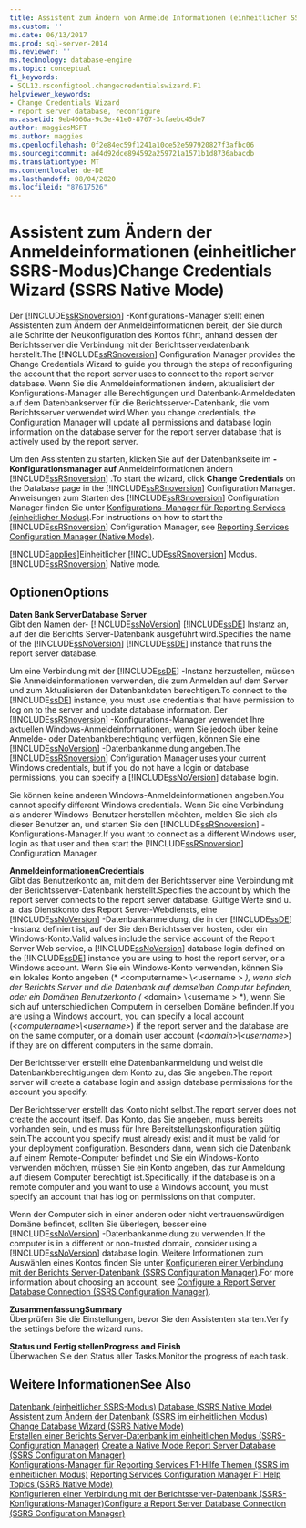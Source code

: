 ```yaml
---
title: Assistent zum Ändern von Anmelde Informationen (einheitlicher SSRS-Modus) | Microsoft-Dokumentation
ms.custom: ''
ms.date: 06/13/2017
ms.prod: sql-server-2014
ms.reviewer: ''
ms.technology: database-engine
ms.topic: conceptual
f1_keywords:
- SQL12.rsconfigtool.changecredentialswizard.F1
helpviewer_keywords:
- Change Credentials Wizard
- report server database, reconfigure
ms.assetid: 9eb4060a-9c3e-41e0-8767-3cfaebc45de7
author: maggiesMSFT
ms.author: maggies
ms.openlocfilehash: 0f2e84ec59f1241a10ce52e597920827f3afbc06
ms.sourcegitcommit: ad4d92dce894592a259721a1571b1d8736abacdb
ms.translationtype: MT
ms.contentlocale: de-DE
ms.lasthandoff: 08/04/2020
ms.locfileid: "87617526"
---
```

# <a name="change-credentials-wizard-ssrs-native-mode"></a><span data-ttu-id="4f9e8-102">Assistent zum Ändern der Anmeldeinformationen (einheitlicher SSRS-Modus)</span><span class="sxs-lookup"><span data-stu-id="4f9e8-102">Change Credentials Wizard (SSRS Native Mode)</span></span>
  <span data-ttu-id="4f9e8-103">Der [!INCLUDE[ssRSnoversion](../../includes/ssrsnoversion-md.md)] -Konfigurations-Manager stellt einen Assistenten zum Ändern der Anmeldeinformationen bereit, der Sie durch alle Schritte der Neukonfiguration des Kontos führt, anhand dessen der Berichtsserver die Verbindung mit der Berichtsserverdatenbank herstellt.</span><span class="sxs-lookup"><span data-stu-id="4f9e8-103">The [!INCLUDE[ssRSnoversion](../../includes/ssrsnoversion-md.md)] Configuration Manager provides the Change Credentials Wizard to guide you through the steps of reconfiguring the account that the report server uses to connect to the report server database.</span></span> <span data-ttu-id="4f9e8-104">Wenn Sie die Anmeldeinformationen ändern, aktualisiert der Konfigurations-Manager alle Berechtigungen und Datenbank-Anmeldedaten auf dem Datenbankserver für die Berichtsserver-Datenbank, die vom Berichtsserver verwendet wird.</span><span class="sxs-lookup"><span data-stu-id="4f9e8-104">When you change credentials, the Configuration Manager will update all permissions and database login information on the database server for the report server database that is actively used by the report server.</span></span>  
  
 <span data-ttu-id="4f9e8-105">Um den Assistenten zu starten, klicken Sie auf der Datenbankseite im **-Konfigurationsmanager auf** Anmeldeinformationen ändern [!INCLUDE[ssRSnoversion](../../includes/ssrsnoversion-md.md)] .</span><span class="sxs-lookup"><span data-stu-id="4f9e8-105">To start the wizard, click **Change Credentials** on the Database page in the [!INCLUDE[ssRSnoversion](../../includes/ssrsnoversion-md.md)] Configuration Manager.</span></span> <span data-ttu-id="4f9e8-106">Anweisungen zum Starten des [!INCLUDE[ssRSnoversion](../../includes/ssrsnoversion-md.md)] Configuration Manager finden Sie unter [Konfigurations-Manager für Reporting Services &#40;einheitlicher Modus&#41;](../../../2014/sql-server/install/reporting-services-configuration-manager-native-mode.md).</span><span class="sxs-lookup"><span data-stu-id="4f9e8-106">For instructions on how to start the [!INCLUDE[ssRSnoversion](../../includes/ssrsnoversion-md.md)] Configuration Manager, see [Reporting Services Configuration Manager &#40;Native Mode&#41;](../../../2014/sql-server/install/reporting-services-configuration-manager-native-mode.md).</span></span>  
  
 [!INCLUDE[applies](../../includes/applies-md.md)]<span data-ttu-id="4f9e8-107">Einheitlicher [!INCLUDE[ssRSnoversion](../../includes/ssrsnoversion-md.md)] Modus.</span><span class="sxs-lookup"><span data-stu-id="4f9e8-107">[!INCLUDE[ssRSnoversion](../../includes/ssrsnoversion-md.md)] Native mode.</span></span>  
  
## <a name="options"></a><span data-ttu-id="4f9e8-108">Optionen</span><span class="sxs-lookup"><span data-stu-id="4f9e8-108">Options</span></span>  
 <span data-ttu-id="4f9e8-109">**Daten Bank Server**</span><span class="sxs-lookup"><span data-stu-id="4f9e8-109">**Database Server**</span></span>  
 <span data-ttu-id="4f9e8-110">Gibt den Namen der- [!INCLUDE[ssNoVersion](../../includes/ssnoversion-md.md)] [!INCLUDE[ssDE](../../includes/ssde-md.md)] Instanz an, auf der die Berichts Server-Datenbank ausgeführt wird.</span><span class="sxs-lookup"><span data-stu-id="4f9e8-110">Specifies the name of the [!INCLUDE[ssNoVersion](../../includes/ssnoversion-md.md)] [!INCLUDE[ssDE](../../includes/ssde-md.md)] instance that runs the report server database.</span></span>  
  
 <span data-ttu-id="4f9e8-111">Um eine Verbindung mit der [!INCLUDE[ssDE](../../includes/ssde-md.md)] -Instanz herzustellen, müssen Sie Anmeldeinformationen verwenden, die zum Anmelden auf dem Server und zum Aktualisieren der Datenbankdaten berechtigen.</span><span class="sxs-lookup"><span data-stu-id="4f9e8-111">To connect to the [!INCLUDE[ssDE](../../includes/ssde-md.md)] instance, you must use credentials that have permission to log on to the server and update database information.</span></span> <span data-ttu-id="4f9e8-112">Der [!INCLUDE[ssRSnoversion](../../includes/ssrsnoversion-md.md)] -Konfigurations-Manager verwendet Ihre aktuellen Windows-Anmeldeinformationen, wenn Sie jedoch über keine Anmelde- oder Datenbankberechtigung verfügen, können Sie eine [!INCLUDE[ssNoVersion](../../includes/ssnoversion-md.md)] -Datenbankanmeldung angeben.</span><span class="sxs-lookup"><span data-stu-id="4f9e8-112">The [!INCLUDE[ssRSnoversion](../../includes/ssrsnoversion-md.md)] Configuration Manager uses your current Windows credentials, but if you do not have a login or database permissions, you can specify a [!INCLUDE[ssNoVersion](../../includes/ssnoversion-md.md)] database login.</span></span>  
  
 <span data-ttu-id="4f9e8-113">Sie können keine anderen Windows-Anmeldeinformationen angeben.</span><span class="sxs-lookup"><span data-stu-id="4f9e8-113">You cannot specify different Windows credentials.</span></span> <span data-ttu-id="4f9e8-114">Wenn Sie eine Verbindung als anderer Windows-Benutzer herstellen möchten, melden Sie sich als dieser Benutzer an, und starten Sie den [!INCLUDE[ssRSnoversion](../../includes/ssrsnoversion-md.md)] -Konfigurations-Manager.</span><span class="sxs-lookup"><span data-stu-id="4f9e8-114">If you want to connect as a different Windows user, login as that user and then start the [!INCLUDE[ssRSnoversion](../../includes/ssrsnoversion-md.md)] Configuration Manager.</span></span>  
  
 <span data-ttu-id="4f9e8-115">**Anmeldeinformationen**</span><span class="sxs-lookup"><span data-stu-id="4f9e8-115">**Credentials**</span></span>  
 <span data-ttu-id="4f9e8-116">Gibt das Benutzerkonto an, mit dem der Berichtsserver eine Verbindung mit der Berichtsserver-Datenbank herstellt.</span><span class="sxs-lookup"><span data-stu-id="4f9e8-116">Specifies the account by which the report server connects to the report server database.</span></span> <span data-ttu-id="4f9e8-117">Gültige Werte sind u. a. das Dienstkonto des Report Server-Webdiensts, eine [!INCLUDE[ssNoVersion](../../includes/ssnoversion-md.md)] -Datenbankanmeldung, die in der [!INCLUDE[ssDE](../../includes/ssde-md.md)] -Instanz definiert ist, auf der Sie den Berichtsserver hosten, oder ein Windows-Konto.</span><span class="sxs-lookup"><span data-stu-id="4f9e8-117">Valid values include the service account of the Report Server Web service, a [!INCLUDE[ssNoVersion](../../includes/ssnoversion-md.md)] database login defined on the [!INCLUDE[ssDE](../../includes/ssde-md.md)] instance you are using to host the report server, or a Windows account.</span></span> <span data-ttu-id="4f9e8-118">Wenn Sie ein Windows-Konto verwenden, können Sie ein lokales Konto angeben (\* \<computername> \\<username \> *), wenn sich der Berichts Server und die Datenbank auf demselben Computer befinden, oder ein Domänen Benutzerkonto (* \<domain> \\<username \> \*), wenn Sie sich auf unterschiedlichen Computern in derselben Domäne befinden.</span><span class="sxs-lookup"><span data-stu-id="4f9e8-118">If you are using a Windows account, you can specify a local account (*\<computername>\\<username\>*) if the report server and the database are on the same computer, or a domain user account (*\<domain>\\<username\>*) if they are on different computers in the same domain.</span></span>  
  
 <span data-ttu-id="4f9e8-119">Der Berichtsserver erstellt eine Datenbankanmeldung und weist die Datenbankberechtigungen dem Konto zu, das Sie angeben.</span><span class="sxs-lookup"><span data-stu-id="4f9e8-119">The report server will create a database login and assign database permissions for the account you specify.</span></span>  
  
 <span data-ttu-id="4f9e8-120">Der Berichtsserver erstellt das Konto nicht selbst.</span><span class="sxs-lookup"><span data-stu-id="4f9e8-120">The report server does not create the account itself.</span></span> <span data-ttu-id="4f9e8-121">Das Konto, das Sie angeben, muss bereits vorhanden sein, und es muss für Ihre Bereitstellungskonfiguration gültig sein.</span><span class="sxs-lookup"><span data-stu-id="4f9e8-121">The account you specify must already exist and it must be valid for your deployment configuration.</span></span> <span data-ttu-id="4f9e8-122">Besonders dann, wenn sich die Datenbank auf einem Remote-Computer befindet und Sie ein Windows-Konto verwenden möchten, müssen Sie ein Konto angeben, das zur Anmeldung auf diesem Computer berechtigt ist.</span><span class="sxs-lookup"><span data-stu-id="4f9e8-122">Specifically, if the database is on a remote computer and you want to use a Windows account, you must specify an account that has log on permissions on that computer.</span></span>  
  
 <span data-ttu-id="4f9e8-123">Wenn der Computer sich in einer anderen oder nicht vertrauenswürdigen Domäne befindet, sollten Sie überlegen, besser eine [!INCLUDE[ssNoVersion](../../includes/ssnoversion-md.md)] -Datenbankanmeldung zu verwenden.</span><span class="sxs-lookup"><span data-stu-id="4f9e8-123">If the computer is in a different or non-trusted domain, consider using a [!INCLUDE[ssNoVersion](../../includes/ssnoversion-md.md)] database login.</span></span> <span data-ttu-id="4f9e8-124">Weitere Informationen zum Auswählen eines Kontos finden Sie unter [Konfigurieren einer Verbindung mit der Berichts Server-Datenbank &#40;SSRS Configuration Manager&#41;](../../../2014/sql-server/install/configure-a-report-server-database-connection-ssrs-configuration-manager.md).</span><span class="sxs-lookup"><span data-stu-id="4f9e8-124">For more information about choosing an account, see [Configure a Report Server Database Connection  &#40;SSRS Configuration Manager&#41;](../../../2014/sql-server/install/configure-a-report-server-database-connection-ssrs-configuration-manager.md).</span></span>  
  
 <span data-ttu-id="4f9e8-125">**Zusammenfassung**</span><span class="sxs-lookup"><span data-stu-id="4f9e8-125">**Summary**</span></span>  
 <span data-ttu-id="4f9e8-126">Überprüfen Sie die Einstellungen, bevor Sie den Assistenten starten.</span><span class="sxs-lookup"><span data-stu-id="4f9e8-126">Verify the settings before the wizard runs.</span></span>  
  
 <span data-ttu-id="4f9e8-127">**Status und Fertig stellen**</span><span class="sxs-lookup"><span data-stu-id="4f9e8-127">**Progress and Finish**</span></span>  
 <span data-ttu-id="4f9e8-128">Überwachen Sie den Status aller Tasks.</span><span class="sxs-lookup"><span data-stu-id="4f9e8-128">Monitor the progress of each task.</span></span>  
  
## <a name="see-also"></a><span data-ttu-id="4f9e8-129">Weitere Informationen</span><span class="sxs-lookup"><span data-stu-id="4f9e8-129">See Also</span></span>  
 <span data-ttu-id="4f9e8-130">[Datenbank &#40;einheitlicher SSRS-Modus&#41;](../../../2014/sql-server/install/database-ssrs-native-mode.md) </span><span class="sxs-lookup"><span data-stu-id="4f9e8-130">[Database &#40;SSRS Native Mode&#41;](../../../2014/sql-server/install/database-ssrs-native-mode.md) </span></span>  
 <span data-ttu-id="4f9e8-131">[Assistent zum Ändern der Datenbank &#40;SSRS im einheitlichen Modus&#41;](../../../2014/sql-server/install/change-database-wizard-ssrs-native-mode.md) </span><span class="sxs-lookup"><span data-stu-id="4f9e8-131">[Change Database Wizard &#40;SSRS Native Mode&#41;](../../../2014/sql-server/install/change-database-wizard-ssrs-native-mode.md) </span></span>  
 <span data-ttu-id="4f9e8-132">[Erstellen einer Berichts Server-Datenbank im einheitlichen Modus &#40;SSRS-Configuration Manager&#41;](../../reporting-services/install-windows/ssrs-report-server-create-a-native-mode-report-server-database.md) </span><span class="sxs-lookup"><span data-stu-id="4f9e8-132">[Create a Native Mode Report Server Database  &#40;SSRS Configuration Manager&#41;](../../reporting-services/install-windows/ssrs-report-server-create-a-native-mode-report-server-database.md) </span></span>  
 <span data-ttu-id="4f9e8-133">[Konfigurations-Manager für Reporting Services F1-Hilfe Themen &#40;SSRS im einheitlichen Modus&#41;](../../../2014/sql-server/install/reporting-services-configuration-manager-f1-help-topics-ssrs-native-mode.md) </span><span class="sxs-lookup"><span data-stu-id="4f9e8-133">[Reporting Services Configuration Manager F1 Help Topics &#40;SSRS Native Mode&#41;](../../../2014/sql-server/install/reporting-services-configuration-manager-f1-help-topics-ssrs-native-mode.md) </span></span>  
 [<span data-ttu-id="4f9e8-134">Konfigurieren einer Verbindung mit der Berichtsserver-Datenbank &#40;SSRS-Konfigurations-Manager&#41;</span><span class="sxs-lookup"><span data-stu-id="4f9e8-134">Configure a Report Server Database Connection  &#40;SSRS Configuration Manager&#41;</span></span>](../../../2014/sql-server/install/configure-a-report-server-database-connection-ssrs-configuration-manager.md)  
  
  
